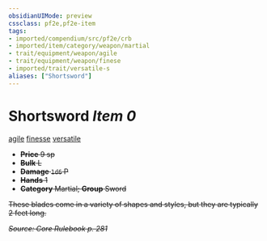 ```yaml
---
obsidianUIMode: preview
cssclass: pf2e,pf2e-item
tags:
- imported/compendium/src/pf2e/crb
- imported/item/category/weapon/martial
- trait/equipment/weapon/agile
- trait/equipment/weapon/finese
- imported/trait/versatile-s
aliases: ["Shortsword"]
---
```

# Shortsword *Item 0*  
[agile](agile.md)  [finesse](finesse.md)  [versatile <s>](versatile.md)  

- **Price** 9 sp
- **Bulk** L
- **Damage** `1d6` P
- **Hands** 1
- **Category** Martial; **Group** Sword 

These blades come in a variety of shapes and styles, but they are typically 2 feet long.

*Source: Core Rulebook p. 281*